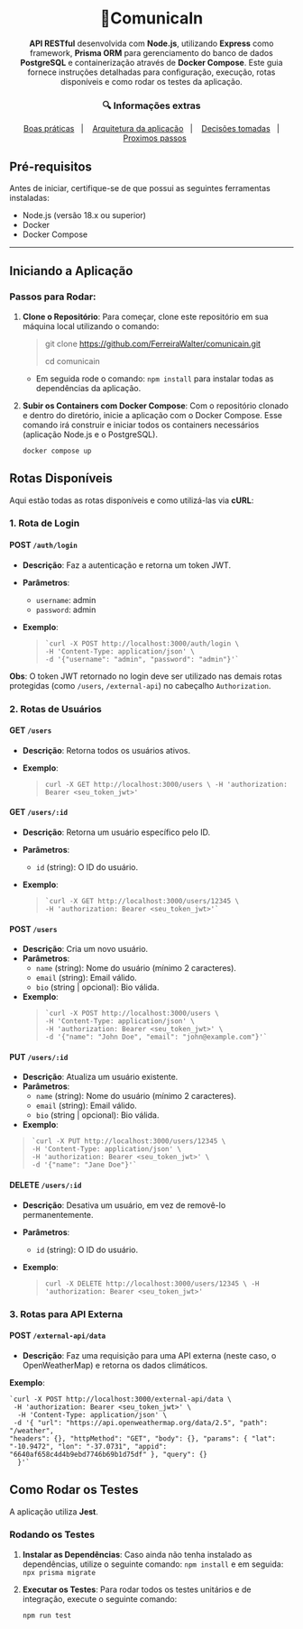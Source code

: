 <h1 align="center">💬ComunicaIn</h1> <p align="center"> <strong>API RESTful</strong> desenvolvida com <strong>Node.js</strong>, utilizando <strong>Express</strong> como framework, <strong>Prisma ORM</strong> para gerenciamento do banco de dados <strong>PostgreSQL</strong>  e containerização através de <strong>Docker Compose</strong>. Este guia fornece instruções detalhadas para configuração, execução, rotas disponíveis e como rodar os testes da aplicação. </p>

<h3 align="center">🔍 Informações extras </h3>
<p align="center">
  <a href="https://github.com/FerreiraWalter/comunicain/blob/main/GOOD_PRACTICES.md">Boas práticas</a>&nbsp;&nbsp;&nbsp;|&nbsp;&nbsp;&nbsp;
  <a href="https://github.com/FerreiraWalter/comunicain/blob/main/ARCHITECTURAL_DESIGN.md">Arquitetura da aplicação</a>&nbsp;&nbsp;&nbsp;|&nbsp;&nbsp;&nbsp;
  <a href="https://github.com/FerreiraWalter/comunicain/blob/main/API_DECISIONS.md">Decisões tomadas</a>&nbsp;&nbsp;&nbsp;|&nbsp;&nbsp;&nbsp;<a href="https://github.com/FerreiraWalter/comunicain/blob/main/NEXT_STEPS.md">Proximos passos</a>
</p>

## Pré-requisitos

Antes de iniciar, certifique-se de que possui as seguintes ferramentas instaladas:

-   Node.js (versão 18.x ou superior)
-   Docker
-   Docker Compose

----------

## Iniciando a Aplicação

### Passos para Rodar:

1.  **Clone o Repositório**: Para começar, clone este repositório em sua máquina local utilizando o comando:
    

    > git clone https://github.com/FerreiraWalter/comunicain.git
    > 
    > cd comunicain

	- Em seguida rode o comando:     `npm install` para instalar todas as dependências da aplicação.
    
2.  **Subir os Containers com Docker Compose**: Com o repositório clonado e dentro do diretório, inicie a aplicação com o Docker Compose. Esse comando irá construir e iniciar todos os containers necessários (aplicação Node.js e o PostgreSQL).

    `docker compose up`

## Rotas Disponíveis

Aqui estão todas as rotas disponíveis e como utilizá-las via **cURL**:

### 1. **Rota de Login**

#### **POST** `/auth/login`

-   **Descrição**: Faz a autenticação e retorna um token JWT.
-   **Parâmetros**:
    -   `username`: admin
    -   `password`: admin
-   **Exemplo**:

    >     `curl -X POST http://localhost:3000/auth/login \
    >     -H 'Content-Type: application/json' \
    >     -d '{"username": "admin", "password": "admin"}'`

    

**Obs**: O token JWT retornado no login deve ser utilizado nas demais rotas protegidas (como `/users`, `/external-api`) no cabeçalho `Authorization`.

### 2. **Rotas de Usuários**

#### **GET** `/users`

-   **Descrição**: Retorna todos os usuários ativos.
-   **Exemplo**:

    >   `curl -X GET http://localhost:3000/users \
    >    -H 'authorization: Bearer <seu_token_jwt>'`

    

#### **GET** `/users/:id`

-   **Descrição**: Retorna um usuário específico pelo ID.
-   **Parâmetros**:
    -   `id` (string): O ID do usuário.
-   **Exemplo**:

    >     `curl -X GET http://localhost:3000/users/12345 \
    >     -H 'authorization: Bearer <seu_token_jwt>'`

    

#### **POST** `/users`

-   **Descrição**: Cria um novo usuário.
-   **Parâmetros**:
    -   `name` (string): Nome do usuário (mínimo 2 caracteres).
    -   `email` (string): Email válido.
    -    `bio` (string | opcional): Bio válida.
-   **Exemplo**:
    >     `curl -X POST http://localhost:3000/users \
    >     -H 'Content-Type: application/json' \
    >     -H 'authorization: Bearer <seu_token_jwt>' \
    >     -d '{"name": "John Doe", "email": "john@example.com"}'`

    

#### **PUT** `/users/:id`

-   **Descrição**: Atualiza um usuário existente.
-   **Parâmetros**:
    -   `name` (string): Nome do usuário (mínimo 2 caracteres).
    -   `email` (string): Email válido.
    -   `bio` (string | opcional): Bio válida.
-   **Exemplo**:

>     `curl -X PUT http://localhost:3000/users/12345 \
>     -H 'Content-Type: application/json' \
>     -H 'authorization: Bearer <seu_token_jwt>' \
>     -d '{"name": "Jane Doe"}'`

#### **DELETE** `/users/:id`

-   **Descrição**: Desativa um usuário, em vez de removê-lo permanentemente.
-   **Parâmetros**:
    -   `id` (string): O ID do usuário.
-   **Exemplo**:

    > `curl -X DELETE http://localhost:3000/users/12345 \
    > -H 'authorization: Bearer <seu_token_jwt>'`

    

### 3. **Rotas para API Externa**

#### **POST** `/external-api/data`

-   **Descrição**: Faz uma requisição para uma API externa (neste caso, o OpenWeatherMap) e retorna os dados climáticos.

**Exemplo**:

    `curl -X POST http://localhost:3000/external-api/data \ 
     -H 'authorization: Bearer <seu_token_jwt>' \ 
	  -H 'Content-Type: application/json' \ 
     -d '{ "url": "https://api.openweathermap.org/data/2.5", "path": "/weather",
	"headers": {}, "httpMethod": "GET", "body": {}, "params": { "lat":
	"-10.9472", "lon": "-37.0731", "appid":
	"6640af658c4d4b9ebd7746b69b1d75df" }, "query": {} 
      }'`



## Como Rodar os Testes

A aplicação utiliza **Jest**. 
### Rodando os Testes

1.  **Instalar as Dependências**: Caso ainda não tenha instalado as dependências, utilize o seguinte comando:
    `npm install` 
    e em seguida:
    `npx prisma migrate`
    
2.  **Executar os Testes**: Para rodar todos os testes unitários e de integração, execute o seguinte comando:
    
    `npm run test` 
    
